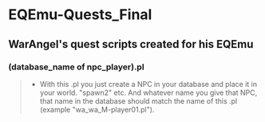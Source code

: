 # EQEmu-Quests_Final
## WarAngel's quest scripts created for his EQEmu

###  (database_name of npc_player).pl
> * With this .pl you just create a NPC in your database and place it in your world. "spawn2" etc. And whatever name you give that NPC, that name in the database should match the name of this .pl (example "wa_wa_M-player01.pl").
